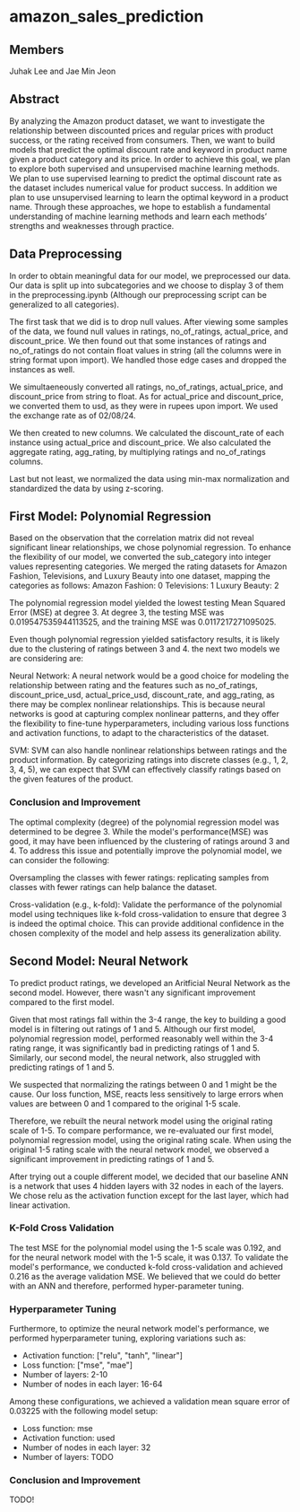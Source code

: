 # amazon_sales_prediction

## Members
Juhak Lee and Jae Min Jeon

## Abstract
By analyzing the Amazon product dataset, we want to investigate the relationship between discounted prices and regular prices with product success, or the rating received from consumers. Then, we want to build models that predict the optimal discount rate and keyword in product name given a product category and its price. In order to achieve this goal, we plan to explore both supervised and unsupervised machine learning methods. We plan to use supervised learning to predict the optimal discount rate as the dataset includes numerical value for product success. In addition we plan to use unsupervised learning to learn the optimal keyword in a product name. Through these approaches, we hope to establish a fundamental understanding of machine learning methods and learn each methods’ strengths and weaknesses through practice.

## Data Preprocessing
In order to obtain meaningful data for our model, we preprocessed our data. Our data is split up into subcategories and we choose to display 3 of them in the preprocessing.ipynb (Although our preprocessing script can be generalized to all categories). 

The first task that we did is to drop null values. After viewing some samples of the data, we found null values in ratings, no_of_ratings, actual_price, and discount_price. We then found out that some instances of ratings and no_of_ratings do not contain float values in string (all the columns were in string format upon import). We handled those edge cases and dropped the instances as well. 

We simultaeneously converted all ratings, no_of_ratings, actual_price, and discount_price from string to float. As for actual_price and discount_price, we converted them to usd, as they were in rupees upon import. We used the exchange rate as of 02/08/24.

We then created to new columns. We calculated the discount_rate of each instance using actual_price and discount_price. We also calculated the aggregate rating, agg_rating, by multiplying ratings and no_of_ratings columns. 

Last but not least, we normalized the data using min-max normalization and standardized the data by using z-scoring.


## First Model: Polynomial Regression

Based on the observation that the correlation matrix did not reveal significant linear relationships, we chose polynomial regression. 
To enhance the flexibility of our model, we converted the sub_category into integer values representing categories. We merged the rating datasets for Amazon Fashion, Televisions, and Luxury Beauty into one dataset, mapping the categories as follows:
Amazon Fashion: 0
Televisions: 1
Luxury Beauty: 2

The polynomial regression model yielded the lowest testing Mean Squared Error (MSE) at degree 3. 
At degree 3, the testing MSE was 0.019547535944113525, and the training MSE was 0.0117217271095025.

Even though polynomial regression yielded satisfactory results, it is likely due to the clustering of ratings between 3 and 4. the next two models we are considering are:

Neural Network: A neural network would be a good choice for modeling the relationship between rating and the features such as no_of_ratings, discount_price_usd, actual_price_usd, discount_rate, and agg_rating, as there may be complex nonlinear relationships. This is because neural networks is good at capturing complex nonlinear patterns, and they offer the flexibility to fine-tune hyperparameters, including various loss functions and activation functions, to adapt to the characteristics of the dataset.

SVM: SVM can also handle nonlinear relationships between ratings and the product information. By categorizing ratings into discrete classes (e.g., 1, 2, 3, 4, 5), we can expect that SVM can effectively classify ratings based on the given features of the product.

### Conclusion and Improvement

The optimal complexity (degree) of the polynomial regression model was determined to be degree 3. While the model's performance(MSE) was good, it may have been influenced by the clustering of ratings around 3 and 4. To address this issue and potentially improve the polynomial model, we can consider the following:

Oversampling the classes with fewer ratings: replicating samples from classes with fewer ratings can help balance the dataset.

Cross-validation (e.g., k-fold): Validate the performance of the polynomial model using techniques like k-fold cross-validation to ensure that degree 3 is indeed the optimal choice. This can provide additional confidence in the chosen complexity of the model and help assess its generalization ability.

## Second Model: Neural Network

To predict product ratings, we developed an Aritficial Neural Network as the second model. However, there wasn't any significant improvement compared to the first model.

Given that most ratings fall within the 3-4 range, the key to building a good model is in filtering out ratings of 1 and 5. Although our first model, polynomial regression model, performed reasonably well within the 3-4 rating range, it was significantly bad in predicting ratings of 1 and 5. Similarly, our second model, the neural network, also struggled with predicting ratings of 1 and 5.

We suspected that normalizing the ratings between 0 and 1 might be the cause. Our loss function, MSE, reacts less sensitively to large errors when values are between 0 and 1 compared to the original 1-5 scale.

Therefore, we rebuilt the neural network model using the original rating scale of 1-5. To compare performance, we re-evaluated our first model, polynomial regression model, using the original rating scale. When using the original 1-5 rating scale with the neural network model, we observed a significant improvement in predicting ratings of 1 and 5.

After trying out a couple different model, we decided that our baseline ANN is a network that uses 4 hidden layers with 32 nodes in each of the layers. We chose relu as the activation function except for the last layer, which had linear activation.


### K-Fold Cross Validation
The test MSE for the polynomial model using the 1-5 scale was 0.192, and for the neural network model with the 1-5 scale, it was 0.137.
To validate the model's performance, we conducted k-fold cross-validation and achieved 0.216 as the average validation MSE. We believed that we could do better with an ANN and therefore, performed hyper-parameter tuning.

### Hyperparameter Tuning
Furthermore, to optimize the neural network model's performance, we performed hyperparameter tuning, exploring variations such as:

- Activation function: ["relu", "tanh", "linear"]
- Loss function: ["mse", "mae"]
- Number of layers: 2-10
- Number of nodes in each layer: 16-64

Among these configurations, we achieved a validation mean square error of 0.03225 with the following model setup:

- Loss function: mse
- Activation function: used
- Number of nodes in each layer: 32
- Number of layers: TODO

### Conclusion and Improvement
TODO!
